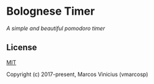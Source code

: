 
# Bolognese Timer

*A simple and beautiful pomodoro timer*

## License

[MIT](http://opensource.org/licenses/MIT)

Copyright (c) 2017-present, Marcos Vinicius (vmarcosp)
